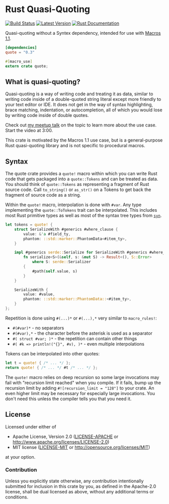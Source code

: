 Rust Quasi-Quoting
==================

[![Build Status](https://api.travis-ci.org/dtolnay/quote.svg?branch=master)](https://travis-ci.org/dtolnay/quote)
[![Latest Version](https://img.shields.io/crates/v/quote.svg)](https://crates.io/crates/quote)
[![Rust Documentation](https://img.shields.io/badge/api-rustdoc-blue.svg)](https://docs.rs/quote/)

Quasi-quoting without a Syntex dependency, intended for use with [Macros
1.1](https://github.com/rust-lang/rfcs/blob/master/text/1681-macros-1.1.md).

```toml
[dependencies]
quote = "0.3"
```

```rust
#[macro_use]
extern crate quote;
```

## What is quasi-quoting?

Quasi-quoting is a way of writing code and treating it as data, similar to
writing code inside of a double-quoted string literal except more friendly to
your text editor or IDE. It does not get in the way of syntax highlighting,
brace matching, indentation, or autocompletion, all of which you would lose by
writing code inside of double quotes.

Check out
[my meetup talk](https://air.mozilla.org/rust-meetup-december-2016-12-15/)
on the topic to learn more about the use case. Start the video at 3:00.

This crate is motivated by the Macros 1.1 use case, but is a general-purpose
Rust quasi-quoting library and is not specific to procedural macros.

## Syntax

The quote crate provides a `quote!` macro within which you can write Rust code
that gets packaged into a `quote::Tokens` and can be treated as data. You should
think of `quote::Tokens` as representing a fragment of Rust source code. Call
`to_string()` or `as_str()` on a Tokens to get back the fragment of source code
as a string.

Within the `quote!` macro, interpolation is done with `#var`. Any type
implementing the `quote::ToTokens` trait can be interpolated. This includes most
Rust primitive types as well as most of the syntax tree types from
[`syn`](https://github.com/dtolnay/syn).

```rust
let tokens = quote! {
    struct SerializeWith #generics #where_clause {
        value: &'a #field_ty,
        phantom: ::std::marker::PhantomData<#item_ty>,
    }

    impl #generics serde::Serialize for SerializeWith #generics #where_clause {
        fn serialize<S>(&self, s: &mut S) -> Result<(), S::Error>
            where S: serde::Serializer
        {
            #path(self.value, s)
        }
    }

    SerializeWith {
        value: #value,
        phantom: ::std::marker::PhantomData::<#item_ty>,
    }
};
```

Repetition is done using `#(...)*` or `#(...),*` very similar to `macro_rules!`:

- `#(#var)*` - no separators
- `#(#var),*` - the character before the asterisk is used as a separator
- `#( struct #var; )*` - the repetition can contain other things
- `#( #k => println!("{}", #v), )*` - even multiple interpolations

Tokens can be interpolated into other quotes:

```rust
let t = quote! { /* ... */ };
return quote! { /* ... */ #t /* ... */ };
```

The `quote!` macro relies on deep recursion so some large invocations may fail
with "recursion limit reached" when you compile. If it fails, bump up the
recursion limit by adding `#![recursion_limit = "128"]` to your crate. An even
higher limit may be necessary for especially large invocations. You don't need
this unless the compiler tells you that you need it.

## License

Licensed under either of

 * Apache License, Version 2.0 ([LICENSE-APACHE](LICENSE-APACHE) or http://www.apache.org/licenses/LICENSE-2.0)
 * MIT license ([LICENSE-MIT](LICENSE-MIT) or http://opensource.org/licenses/MIT)

at your option.

### Contribution

Unless you explicitly state otherwise, any contribution intentionally submitted
for inclusion in this crate by you, as defined in the Apache-2.0 license, shall
be dual licensed as above, without any additional terms or conditions.
